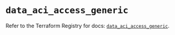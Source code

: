 # `data_aci_access_generic`

Refer to the Terraform Registry for docs: [`data_aci_access_generic`](https://registry.terraform.io/providers/ciscodevnet/aci/2.17.0/docs/data-sources/access_generic).
